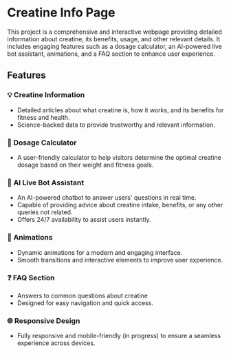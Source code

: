 # Creatine Info Page

This project is a comprehensive and interactive webpage providing detailed information about creatine, its benefits, usage, and other relevant details. It includes engaging features such as a dosage calculator, an AI-powered live bot assistant, animations, and a FAQ section to enhance user experience.

## Features

### 💡 **Creatine Information**
- Detailed articles about what creatine is, how it works, and its benefits for fitness and health.
- Science-backed data to provide trustworthy and relevant information.

### 🧮 **Dosage Calculator**
- A user-friendly calculator to help visitors determine the optimal creatine dosage based on their weight and fitness goals.

### 🤖 **AI Live Bot Assistant**
- An AI-powered chatbot to answer users' questions in real time.
- Capable of providing advice about creatine intake, benefits, or any other queries not related.
- Offers 24/7 availability to assist users instantly.

### 🎨 **Animations**
- Dynamic animations for a modern and engaging interface.
- Smooth transitions and interactive elements to improve user experience.

### ❓ **FAQ Section**
- Answers to common questions about creatine
- Designed for easy navigation and quick access.

### 🌐 **Responsive Design**
- Fully responsive and mobile-friendly (in progress) to ensure a seamless experience across devices.


